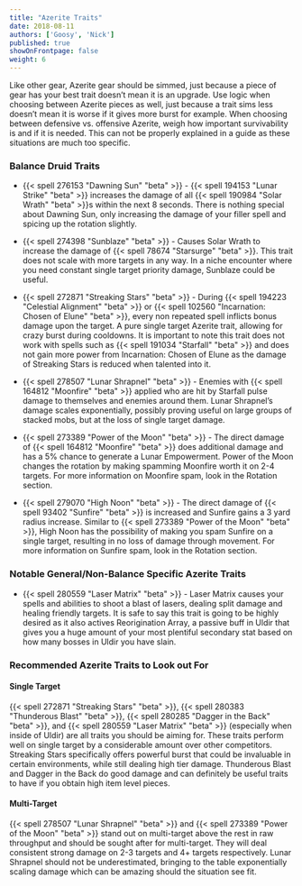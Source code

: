 ```yaml
---
title: "Azerite Traits"
date: 2018-08-11
authors: ['Goosy', 'Nick']
published: true
showOnFrontpage: false
weight: 6
---
```


Like other gear, Azerite gear should be simmed, just because a piece of gear has your best trait doesn’t mean it is an upgrade. Use logic when choosing between Azerite pieces as well, just because a trait sims less doesn’t mean it is worse if it gives more burst for example. When choosing between defensive vs. offensive Azerite, weigh how important survivability is and if it is needed. This can not be properly explained in a guide as these situations are much too specific.

### Balance Druid Traits 

- {{< spell 276153 "Dawning Sun" "beta" >}} - {{< spell 194153 "Lunar Strike" "beta" >}} increases the damage of all {{< spell 190984 "Solar Wrath" "beta" >}}s within the next 8 seconds. There is nothing special about Dawning Sun, only increasing the damage of your filler spell and spicing up the rotation slightly.

- {{< spell 274398 "Sunblaze" "beta" >}} - Causes Solar Wrath to increase the damage of {{< spell 78674 "Starsurge" "beta" >}}. This trait does not scale with more targets in any way. In a niche encounter where you need constant single target priority damage, Sunblaze could be useful.

- {{< spell 272871 "Streaking Stars" "beta" >}} - During {{< spell 194223 "Celestial Alignment" "beta" >}} or {{< spell 102560 "Incarnation: Chosen of Elune" "beta" >}}, every non repeated spell inflicts bonus damage upon the target. A pure single target Azerite trait, allowing for crazy burst during cooldowns. It is important to note this trait does not work with spells such as {{< spell 191034 "Starfall" "beta" >}} and does not gain more power from Incarnation: Chosen of Elune as the damage of Streaking Stars is reduced when talented into it. 

- {{< spell 278507 "Lunar Shrapnel" "beta" >}} - Enemies with {{< spell 164812 "Moonfire" "beta" >}} applied who are hit by Starfall pulse damage to themselves and enemies around them. Lunar Shrapnel’s damage scales exponentially, possibly proving useful on large groups of stacked mobs, but at the loss of single target damage.

- {{< spell 273389 "Power of the Moon" "beta" >}} - The direct damage of {{< spell 164812 "Moonfire" "beta" >}} does additional damage and has a 5% chance to generate a Lunar Empowerment. Power of the Moon changes the rotation by making spamming Moonfire worth it on 2-4 targets. For more information on Moonfire spam, look in the Rotation section.

- {{< spell 279070 "High Noon" "beta" >}} - The direct damage of {{< spell 93402 "Sunfire" "beta" >}} is increased and Sunfire gains a 3 yard radius increase. Similar to {{< spell 273389 "Power of the Moon" "beta" >}}, High Noon has the possibility of making you spam Sunfire on a single target, resulting in no loss of damage through movement. For more information on Sunfire spam, look in the Rotation section.

### Notable General/Non-Balance Specific Azerite Traits

- {{< spell 280559 "Laser Matrix" "beta" >}} - Laser Matrix causes your spells and abilities to shoot a blast of lasers, dealing split damage and healing friendly targets. It is safe to say this trait is going to be highly desired as it also actives Reorigination Array, a passive buff in Uldir that gives you a huge amount of your most plentiful secondary stat based on how many bosses in Uldir you have slain.  


### Recommended Azerite Traits to Look out For

#### Single Target

{{< spell 272871 "Streaking Stars" "beta" >}}, {{< spell 280383 "Thunderous Blast" "beta" >}}, {{< spell 280285 "Dagger in the Back" "beta" >}}, and {{< spell 280559 "Laser Matrix" "beta" >}} (especially when inside of Uldir) are all traits you should be aiming for. These traits perform well on single target by a considerable amount over other competitors. Streaking Stars specifically offers powerful burst that could be invaluable in certain environments, while still dealing high tier damage. Thunderous Blast and Dagger in the Back do good damage and can definitely be useful traits to have if you obtain high item level pieces. 

#### Multi-Target

{{< spell 278507 "Lunar Shrapnel" "beta" >}} and {{< spell 273389 "Power of the Moon" "beta" >}} stand out on multi-target above the rest in raw throughput and should be sought after for multi-target. They will deal consistent strong damage on 2-3 targets and 4+ targets respectively. Lunar Shrapnel should not be underestimated, bringing to the table exponentially scaling damage which can be amazing should the situation see fit.
